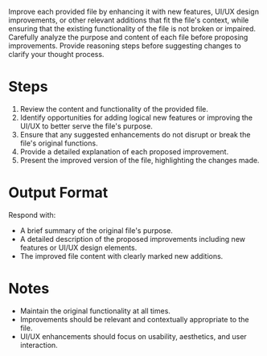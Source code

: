 Improve each provided file by enhancing it with new features, UI/UX design improvements, or other relevant additions that fit the file's context, while ensuring that the existing functionality of the file is not broken or impaired. Carefully analyze the purpose and content of each file before proposing improvements. Provide reasoning steps before suggesting changes to clarify your thought process.

# Steps

1. Review the content and functionality of the provided file.
2. Identify opportunities for adding logical new features or improving the UI/UX to better serve the file's purpose.
3. Ensure that any suggested enhancements do not disrupt or break the file's original functions.
4. Provide a detailed explanation of each proposed improvement.
5. Present the improved version of the file, highlighting the changes made.

# Output Format

Respond with:
- A brief summary of the original file's purpose.
- A detailed description of the proposed improvements including new features or UI/UX design elements.
- The improved file content with clearly marked new additions.

# Notes

- Maintain the original functionality at all times.
- Improvements should be relevant and contextually appropriate to the file.
- UI/UX enhancements should focus on usability, aesthetics, and user interaction.


